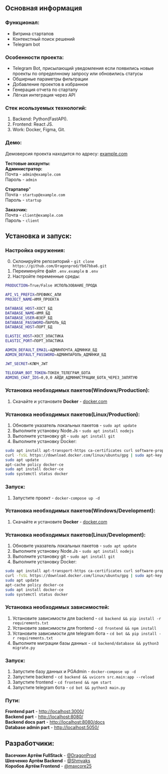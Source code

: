 ## Основная информация

### Функционал:

- Витрина стартапов
- Контекстный поиск решений
- Telegram bot

### Особенности проекта:

- Telegram Bot, присылающий уведомления если появились новые проекты по определнному запросу или обновились статусы
- Обширные параметры фильтрации
- Добавление проектов в избранное
- Генерация отчета по стартапу
- Лёгкая интеграция через API

### Стек исользуемых технологий:

1. Backend: Python(FastAPI).
2. Frontend: React JS.
3. Work: Docker, Figma, Git.

### Демо:

Демоверсия проекта находится по адресу: [example.com](https://example.com/)

**Тестовые аккаунты:**\
**Администратор:**\
Почта - `admin@example.com`\
Пароль - `admin`

**Стартапер**"\
Почта - `startup@example.com`\
Пароль - `startup`

**Заказчик:**\
Почта - `client@example.com`\
Пароль - `client`

## Установка и запуск:

### Настройка окружения:

0. Склонируйте репозиторий - `git clone https://github.com/Dragonprod/fb67bba6.git`
1. Переименуйте файл `.env.example` в `.env`
2. Настройте переменные среды:
```sh
PRODUCTION=True/False ИСПОЛЬЗОВАНИЕ_ПРОДА

API_V1_PREFIX=ПРЕФИКС_АПИ
PROJECT_NAME=ИМЯ_ПРОЕКТА

DATABASE_HOST=ХОСТ_БД
DATABASE_NAME=ИМЯ_БД
DATABASE_USER=ЮЗЕР_БД
DATABASE_PASSWORD=ПАРОЛЬ_БД
DATABASE_HOST=ПОРТ_БД

ELASTIC_HOST=ХОСТ_ЭЛАСТИКА
ELASTIC_PORT=ПОРТ_ЭЛАСТИКА

ADMIN_DEFAULT_EMAIL=АДМИНПОЧТА_АДМИНКИ_БД
ADMIN_DEFAULT_PASSWORD=АДМИНПАРОЛЬ_АДМИНКИ_БД

JWT_SECRET=КЛЮЧ_JWT

TELEGRAM_BOT_TOKEN=ТОКЕН_ТЕЛЕГРАМ_БОТА
ADMINS_CHAT_IDS=0,0,0 АЙДИ_АДМИНИСТРАЦИИ_БОТА_ЧЕРЕЗ_ЗАПЯТУЮ
```

### Установка необходимых пакетов(Windows/Production):

1. Скачайте и установите **Docker** - [docker.com](https://docs.docker.com/desktop/windows/install/)

### Установка необходимых пакетов(Linux/Production):

1. Обновите указатель локальных пакетов - `sudo apt update`
2. Выполните установку Node.Js - `sudo apt install nodejs`
3. Выполните установку git - `sudo apt install git`
4. Выполните установку Docker:

```sh
sudo apt install apt-transport-https ca-certificates curl software-properties-common
curl -fsSL https://download.docker.com/linux/ubuntu/gpg | sudo apt-key add -
sudo apt update
apt-cache policy docker-ce
sudo apt install docker-ce
sudo systemctl status docker
```

### Запуск:

1. Запустите проект - `docker-compose up -d`


### Установка необходимых пакетов(Windows/Development):

1. Скачайте и установите **Docker** - [docker.com](https://docs.docker.com/desktop/windows/install/)

### Установка необходимых пакетов(Linux/Development):

1. Обновите указатель локальных пакетов - `sudo apt update`
2. Выполните установку Node.Js - `sudo apt install nodejs`
3. Выполните установку git - `sudo apt install git`
4. Выполните установку Docker:

```sh
sudo apt install apt-transport-https ca-certificates curl software-properties-common
curl -fsSL https://download.docker.com/linux/ubuntu/gpg | sudo apt-key add -
sudo apt update
apt-cache policy docker-ce
sudo apt install docker-ce
sudo systemctl status docker
```

### Установка необходимых зависимостей:

1. Установите зависимости для backend - `cd backend && pip install -r requirements.txt`
2. Установите зависимости для frontend - `cd frontend && npm install`
3. Установите зависимости для telegram бота - `cd bot && pip install -r requirements.txt`
4. Выполните миграции базы данных - `cd backend/database && python3 migrate.py`

### Запуск:

1. Запустите базу данных и PGAdmin - `docker-compose up -d`
2. Запустите backend - `cd backend && uvicorn src.main:app --reload`
3. Запустите frontend - `cd frontend && npm start`
4. Запустите telegram бота - `cd bot && python3 main.py`

### Пути:

**Frontend part** - [http://localhost:3000/](http://localhost:3000/)\
**Backend part** - [http://localhost:8080/](http://localhost:8080/)\
**Backend docs part** - [http://localhost:8080/docs](http://localhost:8080/)\
**Database admin part** - [http://localhost:5050/](http://localhost:5050/)

## Разработчики:

**Васечкин Артём FullStack** - [@DragonProd](https://t.me/DragonProd)\
**Шевченко Артём Backend** - [@Shmyaks](https://t.me/Shmyaks)\
**Коробов Артём Frontend** - [@maxcore25](https://t.me/maxcore25)
